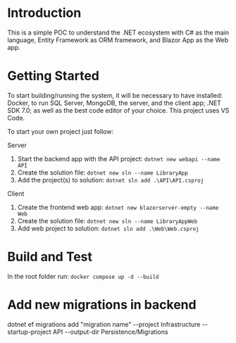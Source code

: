# Introduction 
This is a simple POC to understand the .NET ecosystem with C# as the main language, Entity Framework as ORM framework, and Blazor App as the Web app.

# Getting Started
To start building/running the system, it will be necessary to have installed: Docker, to run SQL Server, MongoDB, the server, and the client app; .NET SDK 7.0; as well as the best code editor of your choice. This project uses VS Code.

To start your own project just follow:

Server
1. Start the backend app with the API project:  `dotnet new webapi --name API`
2. Create the solution file:                    `dotnet new sln --name LibraryApp`
3. Add the project(s) to solution:              `dotnet sln add .\API\API.csproj`

Client
1. Create the frontend web app:                 `dotnet new blazorserver-empty --name Web`
2. Create the solution file:                    `dotnet new sln --name LibraryAppWeb`
3. Add web project to solution:                 `dotnet sln add .\Web\Web.csproj`

# Build and Test
In the root folder run: `docker compose up -d --build`

# Add new migrations in backend
dotnet ef migrations add "migration name" --project Infrastructure --startup-project API --output-dir Persistence/Migrations